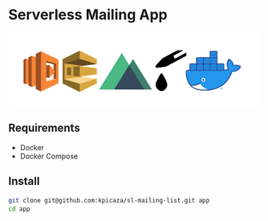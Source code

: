 # Serverless Mailing App

![Mailing List Repo](mailing-list-repo.png)

## Requirements

* Docker
* Docker Compose

## Install

```bash
git clone git@github.com:kpicaza/sl-mailing-list.git app
cd app
```
